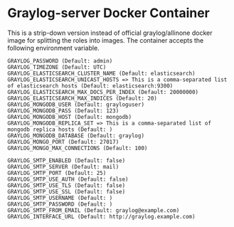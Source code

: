 # Graylog-server Docker Container

This is a strip-down version instead of official graylog/allinone docker image for splitting the roles into images.
The container accepts the following environment variable.

```
GRAYLOG_PASSWORD (Default: admin)
GRAYLOG_TIMEZONE (Default: UTC)
GRAYLOG_ELASTICSEARCH_CLUSTER_NAME (Default: elasticsearch)
GRAYLOG_ELASTICSEARCH_UNICAST_HOSTS => This is a comma-separated list of elasticsearch hosts (Default: elasticsearch:9300)
GRAYLOG_ELASTICSEARCH_MAX_DOCS_PER_INDEX (Default: 20000000)
GRAYLOG_ELASTICSEARCH_MAX_INDICES (Default: 20)
GRAYLOG_MONGODB_USER (Default: grayloguser)
GRAYLOG_MONGODB_PASS (Default: 123)
GRAYLOG_MONGODB_HOST (Default: mongodb)
GRAYLOG_MONGODB_REPLICA_SET => This is a comma-separated list of mongodb replica hosts (Default: )
GRAYLOG_MONGODB_DATABASE (Default: graylog)
GRAYLOG_MONGO_PORT (Default: 27017)
GRAYLOG_MONGO_MAX_CONNECTIONS (Default: 100)

GRAYLOG_SMTP_ENABLED (Default: false)
GRAYLOG_SMTP_SERVER (Default: mail)
GRAYLOG_SMTP_PORT (Default: 25)
GRAYLOG_SMTP_USE_AUTH (Default: false)
GRAYLOG_SMTP_USE_TLS (Default: false)
GRAYLOG_SMTP_USE_SSL (Default: false)
GRAYLOG_SMTP_USERNAME (Default: )
GRAYLOG_SMTP_PASSWORD (Default: )
GRAYLOG_SMTP_FROM_EMAIL (Default: graylog@example.com)
GRAYLOG_INTERFACE_URL (Default: http://graylog.example.com)
```
